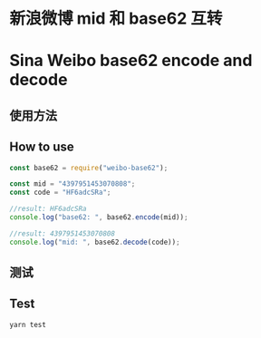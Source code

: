 # 新浪微博 mid 和 base62 互转

# Sina Weibo base62 encode and decode

## 使用方法

## How to use

```javascript
const base62 = require("weibo-base62");

const mid = "4397951453070808";
const code = "HF6adcSRa";

//result: HF6adcSRa
console.log("base62: ", base62.encode(mid));

//result: 4397951453070808
console.log("mid: ", base62.decode(code));
```

## 测试

## Test

```javascript
yarn test
```
